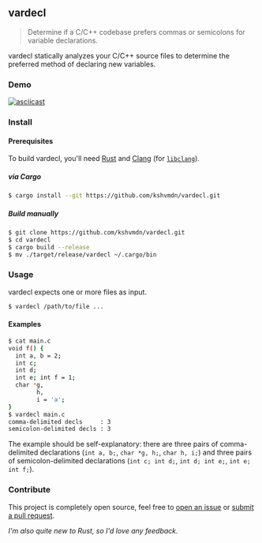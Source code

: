 ## vardecl

> Determine if a C/C++ codebase prefers commas or semicolons for variable declarations.

vardecl statically analyzes your C/C++ source files to determine the preferred method of declaring new variables.

### Demo

[![asciicast](https://asciinema.org/a/ZWkn83g3BcyWhTWuUOVTiZGCP.png)](https://asciinema.org/a/ZWkn83g3BcyWhTWuUOVTiZGCP)

### Install

#### Prerequisites

To build vardecl, you'll need [Rust](https://www.rust-lang.org/en-US/install.html) and [Clang](https://releases.llvm.org/download.html) (for [`libclang`](https://clang.llvm.org/doxygen/group__CINDEX.html)).

##### via Cargo

```sh
$ cargo install --git https://github.com/kshvmdn/vardecl.git
```

##### Build manually

```sh
$ git clone https://github.com/kshvmdn/vardecl.git
$ cd vardecl
$ cargo build --release
$ mv ./target/release/vardecl ~/.cargo/bin
```

### Usage

vardecl expects one or more files as input.

```sh
$ vardecl /path/to/file ...
```

#### Examples

```sh
$ cat main.c
void f() {
  int a, b = 2;
  int c;
  int d;
  int e; int f = 1;
  char *g,
        h,
        i = 'a';
}
$ vardecl main.c
comma-delimited decls     : 3
semicolon-delimited decls : 3
```

The example should be self-explanatory: there are three pairs of comma-delimited declarations (`int a, b;`, `char *g, h;`, `char h, i;`) and three pairs of semicolon-delimited declarations (`int c; int d;`, `int d; int e;`, `int e; int f;`).

### Contribute

This project is completely open source, feel free to [open an issue](https://github.com/kshvmdn/vardecl/issues) or [submit a pull request](https://github.com/kshvmdn/vardecl/pulls).

_I'm also quite new to Rust, so I'd love any feedback._
